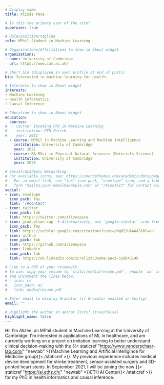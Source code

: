```yaml
---
# Display name
title: Alizée Pace

# Is this the primary user of the site?
superuser: true

# Role/position/tagline
role: MPhil Student in Machine Learning

# Organizations/Affiliations to show in About widget
organizations:
- name: University of Cambridge
  url: https://www.cam.ac.uk/

# Short bio (displayed in user profile at end of posts)
bio: Interested in machine learning for health.

# Interests to show in About widget
interests:
- Machine Learning
- Health Informatics
- Causal Inference

# Education to show in About widget
education:
  courses:
#  - course: Incoming PhD in Machine Learning
#    institution: ETH Zürich
#    year: 2021
  - course: MPhil in Machine Learning and Machine Intelligence
    institution: University of Cambridge
    year: 2021
  - course: BA MSci in Physical Natural Sciences (Materials Science)
    institution: University of Cambridge
    year: 2020

# Social/Academic Networking
# For available icons, see: https://sourcethemes.com/academic/docs/page-builder/#icons
#   For an email link, use "fas" icon pack, "envelope" icon, and a link in the
#   form "mailto:your-email@example.com" or "/#contact" for contact widget.
social:
- icon: envelope
  icon_pack: fas
  link: '/#contact'
- icon: twitter
  icon_pack: fab
  link: https://twitter.com/alizeepace
- icon: graduation-cap  # Alternatively, use `google-scholar` icon from `ai` icon pack
  icon_pack: fas
  link: https://scholar.google.com/citations?user=p6gHZiUAAAAJ&hl=en
- icon: github
  icon_pack: fab
  link: https://github.com/alizeepace
- icon: linkedin
  icon_pack: fab
  link: https://uk.linkedin.com/in/aliz%C3%A9e-pace-516b4314b

# Link to a PDF of your resume/CV.
# To use: copy your resume to `static/media/resume.pdf`, enable `ai` icons in `params.toml`, 
# and uncomment the lines below.
# - icon: cv
#   icon_pack: ai
#   link: media/resume.pdf

# Enter email to display Gravatar (if Gravatar enabled in Config)
email: ""

# Highlight the author in author lists? (true/false)
highlight_name: false
---
```


Hi! I'm Alizée, an MPhil student in Machine Learning at the University of Cambridge. I'm interested in applications of ML in healthcare, and am currently working on a project on imitation learning to better understand clinical decision-making with the {{< staticref "https://www.vanderschaar-lab.com/" "newtab" >}}Machine Learning and Artificial Intelligince for Medicine group{{< /staticref >}}. My previous experience includes medical device development for stroke treatment, sensor-assisted surgery and 3D-printed heart stents. In September 2021, I will be joining the new {{< staticref "https://ai.ethz.ch/" "newtab" >}}ETH AI Center{{< /staticref >}} for my PhD in health informatics and causal inference.
